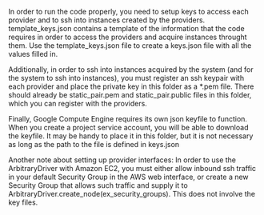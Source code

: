 In order to run the code properly, you need to setup keys to access each provider and to ssh into instances created by the providers.
template_keys.json contains a template of the information that the code requires in order to access the providers and acquire instances throught them. Use the template_keys.json file to create a keys.json file with all the values filled in.

Additionally, in order to ssh into instances acquired by the system (and for the system to ssh into instances), you must register an ssh keypair with each provider and place the private key in this folder as a \*.pem file. There should already be static_pair.pem and static_pair.public files in this folder, which you can register with the providers.

Finally, Google Compute Engine requires its own json keyfile to function. When you create a project service account, you will be able to download the keyfile. It may be handy to place it in this folder, but it is not necessary as long as the path to the file is defined in keys.json

Another note about setting up provider interfaces: In order to use the ArbitraryDriver with Amazon EC2, you must either allow inbound ssh traffic in your default Security Group in the AWS web interface, or create a new Security Group that allows such traffic and supply it to ArbitraryDriver.create_node(ex_security_groups). This does not involve the key files.